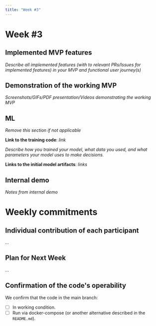 ```yaml
---
title: "Week #3"
---
```


# **Week #3**

## Implemented MVP features

*Describe all implemented features (with to relevant PRs/Issues for implemented features) in your MVP and functional user journey(s)*

## Demonstration of the working MVP

*Screenshots/GIFs/PDF presentation/Videos demonstrating the working MVP*

## ML

*Remove this section if not applicable*

**Link to the training code**: *link*

*Describe how you trained your model, what data you used, and what parameters your model uses to make decisions.*

**Links to the initial model artifacts**: *links*

## Internal demo

*Notes from internal demo*

# Weekly commitments

## Individual contribution of each participant

*...*

## Plan for Next Week

*...*

## Confirmation of the code's operability

We confirm that the code in the main branch:
- [ ] In working condition.
- [ ] Run via docker-compose (or another alternative described in the `README.md`).